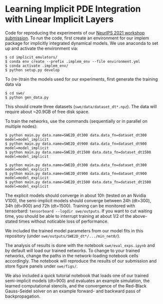 # Learning Implicit PDE Integration with Linear Implicit Layers

Code for reproducing the experiments of our [NeurIPS 2021 workshop submission](https://openreview.net/forum?id=veNBQ15T6N0).
To run the code, first create an environment for our implem package for implicitly integrated dynamical models.
We use anaconda to set up and activate the environment via:
```
$ cd implicit_emulators/
$ conda env create --prefix .implem_env --file environment.yml
$ conda activate .implem_env/
$ python setup.py develop
```

To (re-)train the models used for our experiments, first generate the training data via
```
$ cd swe/
$ python gen_data.py
```
This should create three datasets (`swe/data/dataset_dt*.npz`). The data will require about ~20.9GB of free disk space.

To train the networks, use the commands (sequentially or in parallel on multiple nodes):
```
$ python main.py data.name=SWE2D_dt300 data.data_fn=dataset_dt300 model=model_implicit
$ python main.py data.name=SWE2D_dt900 data.data_fn=dataset_dt900 model=model_implicit
$ python main.py data.name=SWE2D_dt1500 data.data_fn=dataset_dt1500 model=model_implicit

$ python main.py data.name=SWE2D_dt300 data.data_fn=dataset_dt300 model=model_explicit
$ python main.py data.name=SWE2D_dt900 data.data_fn=dataset_dt900 model=model_explicit
$ python main.py data.name=SWE2D_dt1500 data.data_fn=dataset_dt1500 model=model_explicit
```

The explicit models should converge in about 10h (tested on an Nvidia V100), the semi-implicit models should converge between 24h (dt=300), 34h (dt=900) and 72h (dt=1500).
Training can be monitored with tensorbard: `tensorboard --logdir swe/outputs`.
If you want to cut waiting time, you should be able to interrupt training at about 1/2 of the above-stated times without noticable loss of performance.

We included the trained model parameters from our model fits in this repository (under `swe/outputs/SWE2D_dt*/.../min_net0/`).

The analysis of results is done with the notebook `swe/eval_exps.ipynb` and by default will load our trained networks.
To change to your trained networks, change the paths in the network-loading notebook cells accordingly. 
The notebook will reproduce the results of our submission and store figure panels under `swe/figs/`.

We also included a quick tutorial notebook that loads one of our trained semi-implicit models (dt=900) and evaluates an example simulation, the learned computational stencils, and the convergence of the Red-Black Gauss-Seidel solver on an example forward- and backward pass of backpropagation.
